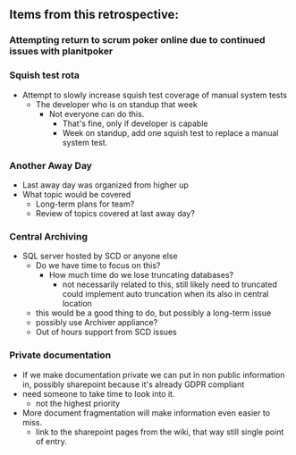 ## Items from this retrospective:

### Attempting return to scrum poker online due to continued issues with planitpoker

### Squish test rota
 - Attempt to slowly increase squish test coverage of manual system tests 
	- The developer who is on standup that week
		- Not everyone can do this.
			- That's fine, only if developer is capable
			- Week on standup, add one squish test to replace a manual system test.


### Another Away Day
 - Last away day was organized from higher up
 - What topic would be covered
	- Long-term plans for team?
	- Review of topics covered at last away day?

### Central Archiving
 - SQL server hosted by SCD or anyone else
	- Do we have time to focus on this?
		- How much time do we lose truncating databases?
			- not necessarily related to this, still likely need to truncated could implement auto truncation when its also in central location
	- this would be a good thing to do, but possibly a long-term issue
	- possibly use Archiver appliance?
	- Out of hours support from SCD issues

### Private documentation
- If we make documentation private we can put in non public information in, possibly sharepoint because it's already GDPR compliant
- need someone to take time to look into it.
	- not the highest priority
- More document fragmentation will make information even easier to miss.
	- link to the sharepoint pages from the wiki, that way still single point of entry.